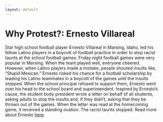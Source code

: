 ```yaml
---
layout: default
---
```


Why Protest?: Ernesto Villareal
=================

Star high school football player Ernesto Villareal in Marsing, Idaho, led his fellow Latino players in a boycott of football practice in order to stop racist taunts at the school football games. 
Friday night football games were very popular in Marsing. When the team played well, everyone cheered. However, when Latino players made a mistake, people shouted insults like, “Stupid Mexican.” Ernesto risked his chance for a football scholarship by leading his Latino teammates in a boycott of the games until the insults stopped. When the school principal refused to support them, Ernesto went over his head to the school board and superintendent. Inspired by Ernesto’s cause, the student body president wrote a letter on behalf of all students, asking adults to stop the insults and, if they didn’t, asking that they be thrown out of the games. When the letter was read at the homecoming game, it received a standing ovation. The racist taunts stopped. Read more about Ernesto [here](http://giraffeheroes.org/storybank-of-real-heroes?sobi2Task=sobi2Details&catid=0&sobi2Id=1085). 

